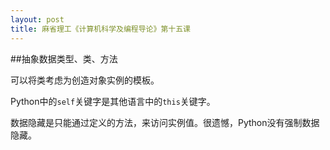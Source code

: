 ```yaml
---
layout: post
title: 麻省理工《计算机科学及编程导论》第十五课
---
```

##抽象数据类型、类、方法

可以将类考虑为创造对象实例的模板。

Python中的`self`关键字是其他语言中的`this`关键字。

数据隐藏是只能通过定义的方法，来访问实例值。很遗憾，Python没有强制数据隐藏。
